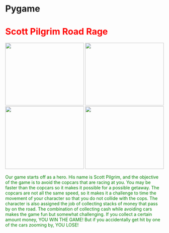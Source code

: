 # Pygame
<html>
<body>
<h1 style="color:red;">Scott Pilgrim Road Rage</h1>
<img src="https://github.com/mdullahan1354/Scott-Pilgrim-Road-Rage/blob/master/Capture1.PNG" width = "250 " height="200">
<img src="https://github.com/mdullahan1354/Scott-Pilgrim-Road-Rage/blob/master/Capture2.PNG" width = "250 " height="200">
<img src="https://github.com/mdullahan1354/Scott-Pilgrim-Road-Rage/blob/master/Capture3.PNG" width = "250 " height="200">
<img src="https://github.com/mdullahan1354/Scott-Pilgrim-Road-Rage/blob/master/Capture4.PNG" width = "250 " height="200">

<p style="color:green;">Our game starts off as a hero. His name is Scott Pilgrim, and the objective of the game is to avoid the copcars that are racing at you. You may be faster than the copcars so it makes it possible for a possible getaway. The copcars are not all the same speed, so it makes it a challenge to time the movement of your character so that you do not collide with the cops. The character is also assigned the job of collecting stacks of money that pass by on the road. The combination of collecting cash while avoiding cars makes the game fun but somewhat challenging. If you collect a certain amount money, YOU WIN THE GAME! But if you accidentally get hit by one of the cars zooming by, YOU LOSE!</p>

</body>
</html>
